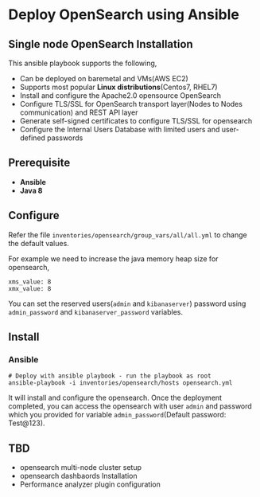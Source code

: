 Deploy OpenSearch using Ansible
================================

## Single node OpenSearch Installation

This ansible playbook supports the following,

- Can be deployed on baremetal and VMs(AWS EC2)
- Supports most popular **Linux distributions**(Centos7, RHEL7)
- Install and configure the Apache2.0 opensource OpenSearch
- Configure TLS/SSL for OpenSearch transport layer(Nodes to Nodes communication) and REST API layer
- Generate self-signed certificates to configure TLS/SSL for opensearch
- Configure the Internal Users Database with limited users and user-defined passwords

Prerequisite
------------
- **Ansible**
- **Java 8**

Configure
---------

Refer the file `inventories/opensearch/group_vars/all/all.yml` to change the default values.

For example we need to increase the java memory heap size for opensearch,

    xms_value: 8
    xmx_value: 8

You can set the reserved users(`admin` and `kibanaserver`) password using `admin_password` and `kibanaserver_password` variables.

Install
-------

### Ansible

    # Deploy with ansible playbook - run the playbook as root
    ansible-playbook -i inventories/opensearch/hosts opensearch.yml

It will install and configure the opensearch. Once the deployment completed, you can access the opensearch with user `admin` and password which you provided for variable `admin_password`(Default password: Test@123).

## TBD
- opensearch multi-node cluster setup
- opensearch dashbaords Installation
- Performance analyzer plugin configuration
